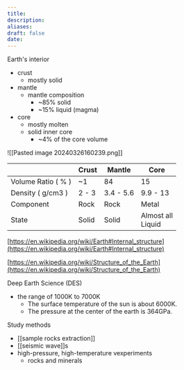 ```yaml
---
title: 
description: 
aliases: 
draft: false
date:
---
```


Earth's interior
- crust 
	- mostly solid
- mantle 
	- mantle composition
		- ~85% solid 
		- ~15% liquid (magma)
- core 
	- mostly molten 
	- solid inner core 
		- ~4% of the core volume 

![[Pasted image 20240326160239.png]]

|                    | Crust | Mantle    | Core                   |
| ------------------ | ----- | --------- | ---------------------- |
| Volume Ratio ( % ) | ~1    | 84        | 15                     |
| Density ( g/cm3 )  | 2 - 3 | 3.4 - 5.6 | 9.9 - 13               |
| Component          | Rock  | Rock      | Metal                  |
| State              | Solid | Solid     | Almost all  <br>Liquid |
[https://en.wikipedia.org/wiki/Earth#Internal_structure](https://en.wikipedia.org/wiki/Earth#Internal_structure)

[https://en.wikipedia.org/wiki/Structure_of_the_Earth](https://en.wikipedia.org/wiki/Structure_of_the_Earth)


Deep Earth Science (DES) 
- the range of 1000K to 7000K
	- The surface temperature of the sun is about 6000K.
	- The pressure at the center of the earth is 364GPa.




Study methods 
- [[sample rocks extraction]] 
- [[seismic wave]]s 
- high-pressure, high-temperature vexperiments
	- rocks and minerals
